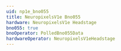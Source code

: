 ```yaml
---
uid: np1e_bno055
title: NeuropixelsV1e Bno055
hardware: NeuropixelsV1e Headstage
bno055: true
bnoOperator: PolledBno055Data
hardwareOperator: NeuropixelsV1eHeadstage
---
```

